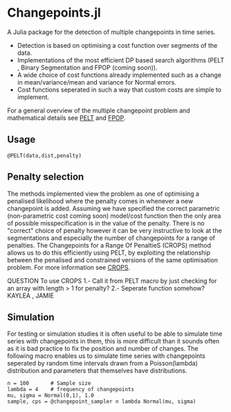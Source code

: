 # Changepoints.jl

A Julia package for the detection of multiple changepoints in time series.

- Detection is based on optimising a cost function over segments of the data.
- Implementations of the most efficient DP based search algorithms (PELT , Binary Segmentation and FPOP (coming soon)).
- A wide choice of cost functions already implemented such as a change in mean/variance/mean and variance for Normal errors.
- Cost functions seperated in such a way that custom costs are simple to implement.

For a general overview of the multiple changepoint problem and mathematical details see [PELT](http://arxiv.org/pdf/1101.1438.pdf) and [FPOP](http://arxiv.org/abs/1409.1842).

## Usage

`@PELT(data,dist,penalty) `


## Penalty selection

The methods implemented view the problem as one of optimising a penalised likelihood where the penalty comes in whenever a new changepoint is added. Assuming 
we have specified the correct parametric (non-parametric cost coming soon) model/cost function then the only area of possible misspecification is in the 
value of the penalty. There is no "correct" choice of penalty however it can be very instructive to look at the segmentations and especially the number of changepoints
for a range of penalties. The Changepoints for a Range Of PenaltieS (CROPS) method allows us to do this efficiently using PELT, by exploiting the relationship 
between the penalised and constrained versions of the same optimisation problem. For more information see [CROPS](http://arxiv.org/abs/1412.3617).

QUESTION
To use CROPS
1.- Call it from PELT macro by just checking for an array with length > 1 for penalty?
2.- Seperate function somehow?
KAYLEA , JAMIE


## Simulation

For testing or simulation studies it is often useful to be able to simulate time series with changepoints in them, this is more difficult than it sounds often as 
it is bad practice to fix the position and number of changes. The following macro enables us to simulate time series with changepoints seperated by random time intervals drawn from a Poisson(lambda)
distribution and parameters that themselves have distributions. 

```
n = 100       # Sample size
lambda = 4    # frequency of changepoints
mu, sigma = Normal(0,1), 1.0 
sample, cps = @changepoint_sampler n lambda Normal(mu, sigma)
```